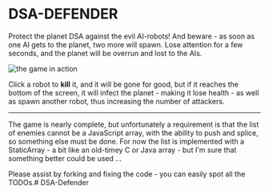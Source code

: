 # DSA-DEFENDER

Protect the planet DSA against the evil AI-robots! And beware - as soon as one AI gets to the planet, two more will spawn. Lose attention for a few seconds, and the planet will be overrun and lost to the AIs.

![the game in action](screenshot.png)

Click a robot to **kill** it, and it will be gone for good, but if it reaches the bottom of the screen, it will infect the planet - making it lose health - as well as spawn another robot, thus increasing the number of attackers.

---
The game is nearly complete, but unfortunately a requirement is that the list of enemies cannot be a JavaScript array, with the ability to push and splice, so something else must be done.
For now the list is implemented with a StaticArray - a bit like an old-timey C or Java array - but I'm sure that something better could be used ...

Please assist by forking and fixing the code - you can easily spot all the TODOs.#   D S A - D e f e n d e r  
 
